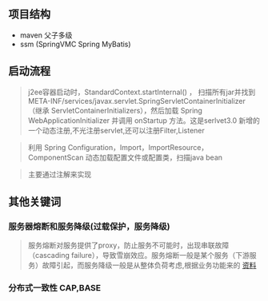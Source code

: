 ## 项目结构
* maven 父子多级
* ssm (SpringVMC Spring MyBatis)

## 启动流程
> j2ee容器启动时，StandardContext.startInternal()  ， 扫描所有jar并找到 META-INF/services/javax.servlet.SpringServletContainerInitializer （继承 ServletContainerInitializers），然后加载 Spring WebApplicationInitializer 并调用 onStartup 方法。这是serlvet3.0 新增的一个动态注册,不光注册servlet,还可以注册Filter,Listener

>  利用 Spring Configuration，Import，ImportResource，ComponentScan 动态加载配置文件或配置类，扫描java bean

>  主要通过注解来实现

## 其他关键词
### 服务器熔断和服务降级(过载保护，服务降级)
> 服务熔断对服务提供了proxy，防止服务不可能时，出现串联故障（cascading failure），导致雪崩效应。服务熔断一般是某个服务（下游服务）故障引起，而服务降级一般是从整体负荷考虑,根据业务功能来的
> [资料](https://blog.csdn.net/whereismatrix/article/details/53465722)

### 分布式一致性 CAP,BASE
